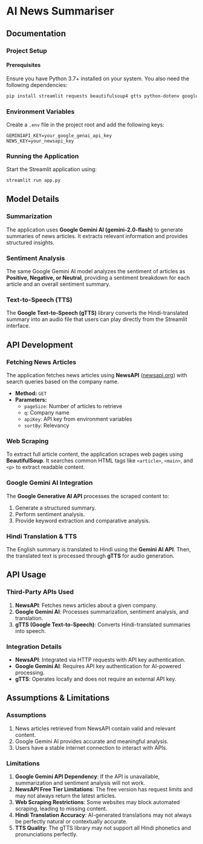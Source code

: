 # AI News Summariser

## Documentation

### Project Setup

#### Prerequisites
Ensure you have Python 3.7+ installed on your system. You also need the following dependencies:
```sh
pip install streamlit requests beautifulsoup4 gtts python-dotenv google-generativeai
```

### Environment Variables
Create a `.env` file in the project root and add the following keys:
```
GEMINIAPI_KEY=your_google_genai_api_key
NEWS_KEY=your_newsapi_key
```

### Running the Application
Start the Streamlit application using:
```sh
streamlit run app.py
```

## Model Details

### Summarization
The application uses **Google Gemini AI (gemini-2.0-flash)** to generate summaries of news articles. It extracts relevant information and provides structured insights. 

### Sentiment Analysis
The same Google Gemini AI model analyzes the sentiment of articles as **Positive, Negative, or Neutral**, providing a sentiment breakdown for each article and an overall sentiment summary. 

### Text-to-Speech (TTS)
The **Google Text-to-Speech (gTTS)** library converts the Hindi-translated summary into an audio file that users can play directly from the Streamlit interface.

## API Development

### Fetching News Articles
The application fetches news articles using **NewsAPI** ([newsapi.org](https://newsapi.org/v2/everything)) with search queries based on the company name.

- **Method:** `GET`
- **Parameters:**
  - `pageSize`: Number of articles to retrieve
  - `q`: Company name
  - `apiKey`: API key from environment variables
  - `sortBy`: Relevancy

### Web Scraping
To extract full article content, the application scrapes web pages using **BeautifulSoup**. It searches common HTML tags like `<article>`, `<main>`, and `<p>` to extract readable content.

### Google Gemini AI Integration
The **Google Generative AI API** processes the scraped content to:
1. Generate a structured summary.
2. Perform sentiment analysis.
3. Provide keyword extraction and comparative analysis.

### Hindi Translation & TTS
The English summary is translated to Hindi using the **Gemini AI API**. Then, the translated text is processed through **gTTS** for audio generation.

## API Usage

### Third-Party APIs Used
1. **NewsAPI**: Fetches news articles about a given company.
2. **Google Gemini AI**: Processes summarization, sentiment analysis, and translation.
3. **gTTS (Google Text-to-Speech)**: Converts Hindi-translated summaries into speech.

### Integration Details
- **NewsAPI**: Integrated via HTTP requests with API key authentication.
- **Google Gemini AI**: Requires API key authentication for AI-powered processing.
- **gTTS**: Operates locally and does not require an external API key.

## Assumptions & Limitations

### Assumptions
1. News articles retrieved from NewsAPI contain valid and relevant content.
2. Google Gemini AI provides accurate and meaningful analysis.
3. Users have a stable internet connection to interact with APIs.

### Limitations
1. **Google Gemini API Dependency**: If the API is unavailable, summarization and sentiment analysis will not work.
2. **NewsAPI Free Tier Limitations**: The free version has request limits and may not always return the latest articles.
3. **Web Scraping Restrictions**: Some websites may block automated scraping, leading to missing content.
4. **Hindi Translation Accuracy**: AI-generated translations may not always be perfectly natural or contextually accurate.
5. **TTS Quality**: The gTTS library may not support all Hindi phonetics and pronunciations perfectly.
